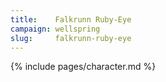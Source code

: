 ```yaml
---
title:    Falkrunn Ruby-Eye
campaign: wellspring
slug:     falkrunn-ruby-eye
---
```


{% include pages/character.md %}
